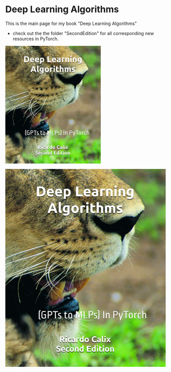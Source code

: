 # Deep Learning Algorithms

This is the main page for my book "Deep Learning Algorithms"

* check out the the folder "SecondEdition" for all corresponding new resources in PyTorch.

<a href="https://www.amazon.com/Deep-Learning-Algorithms-PyTorch-GPTs/dp/B0CQYLGVYD/ref=sr_1_2?dib=eyJ2IjoiMSJ9.1H-_EmAkA7QjXn-UnznenrLgmMseUQvSZRJ5g8aeAXJhChh1BGdVsMx7y5mVEjPCqNjCJ51ZQtdtMb8AuEm9FnUX8aR2CIvJF7LgTXOiNAk.VZYqA6Omm9PmZt8MGtoZw2eMmz-kJSoCu1JVREeDhTY&dib_tag=se&qid=1705180199&refinements=p_27%3ARicardo+A+Calix&s=books&sr=1-2&text=Ricardo+A+Calix"><img src="dla2_torch.jpeg" alt="image" width="300" height="auto"></a>

[![book](dla2_torch.jpeg)](https://www.amazon.com/Deep-Learning-Algorithms-PyTorch-GPTs/dp/B0CQYLGVYD/ref=sr_1_2?dib=eyJ2IjoiMSJ9.1H-_EmAkA7QjXn-UnznenrLgmMseUQvSZRJ5g8aeAXJhChh1BGdVsMx7y5mVEjPCqNjCJ51ZQtdtMb8AuEm9FnUX8aR2CIvJF7LgTXOiNAk.VZYqA6Omm9PmZt8MGtoZw2eMmz-kJSoCu1JVREeDhTY&dib_tag=se&qid=1705180199&refinements=p_27%3ARicardo+A+Calix&s=books&sr=1-2&text=Ricardo+A+Calix)

